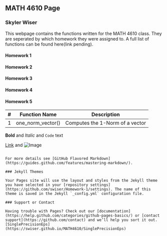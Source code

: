 ## MATH 4610 Page
### Skyler Wiser

This webpage contains the functions written for the MATH 4610 class. They are seperated by which homework they were assigned to. A full list of functions can be found here(link pending).

#### Homework 1
#### Homework 2
#### Homework 3
#### Homework 4
#### Homework 5
#|Function Name|Description
---|---|---
1|one_norm_vector()|Computes the 1-Norm of a vector



**Bold** and _Italic_ and `Code` text

[Link](url) and ![Image](src)
```

For more details see [GitHub Flavored Markdown](https://guides.github.com/features/mastering-markdown/).

### Jekyll Themes

Your Pages site will use the layout and styles from the Jekyll theme you have selected in your [repository settings](https://github.com/swiser/Homework-1/settings). The name of this theme is saved in the Jekyll `_config.yml` configuration file.

### Support or Contact

Having trouble with Pages? Check out our [documentation](https://help.github.com/categories/github-pages-basics/) or [contact support](https://github.com/contact) and we’ll help you sort it out.
[SinglePrecisionEps](https://swiser.github.io/MATH4610/SinglePrecisionEps)
